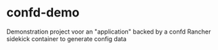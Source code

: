 # confd-demo

Demonstration project voor an "application" backed by a
confd Rancher sidekick container to generate config data

